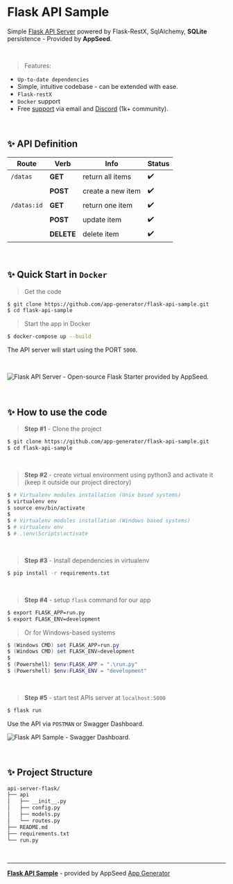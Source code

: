 # Flask API Sample

Simple [Flask API Server](https://appseed.us/boilerplate-code/flask-api-boilerplate) powered by Flask-RestX, SqlAlchemy, **SQLite** persistence - Provided by **AppSeed**. 

<br />

> Features:

- `Up-to-date dependencies` 
- Simple, intuitive codebase - can be extended with ease. 
- `Flask-restX`
- `Docker` support 
- Free [support](https://appseed.us/support) via email and [Discord](https://discord.gg/fZC6hup) (1k+ community).

<br />

## ✨ API Definition

| Route  | Verb | Info | Status | 
|    --- | ---  | --- | --- | 
| `/datas`    | **GET**    | return all items  | ✔️ | 
|             | **POST**   | create a new item | ✔️ |
| `/datas:id` | **GET**    | return one item   | ✔️ | 
|             | **POST**   | update item       | ✔️ |
|             | **DELETE** | delete item       | ✔️ |

<br />

## ✨ Quick Start in `Docker`

> Get the code

```bash
$ git clone https://github.com/app-generator/flask-api-sample.git
$ cd flask-api-sample
```

> Start the app in Docker

```bash
$ docker-compose up --build  
```

The API server will start using the PORT `5000`.

<br />

![Flask API Server - Open-source Flask Starter provided by AppSeed.](https://user-images.githubusercontent.com/51070104/126349643-264d4cf4-6d0b-4c24-8185-adf69409fa4e.png)

<br />

## ✨ How to use the code

> **Step #1** - Clone the project

```bash
$ git clone https://github.com/app-generator/flask-api-sample.git
$ cd flask-api-sample
```

<br />

> **Step #2** - create virtual environment using python3 and activate it (keep it outside our project directory)

```bash
$ # Virtualenv modules installation (Unix based systems)
$ virtualenv env
$ source env/bin/activate
$
$ # Virtualenv modules installation (Windows based systems)
$ # virtualenv env
$ # .\env\Scripts\activate
```

<br />

> **Step #3** - Install dependencies in virtualenv

```bash
$ pip install -r requirements.txt
```

<br />

> **Step #4** - setup `flask` command for our app

```bash
$ export FLASK_APP=run.py
$ export FLASK_ENV=development
```

> Or for Windows-based systems

```powershell
$ (Windows CMD) set FLASK_APP=run.py
$ (Windows CMD) set FLASK_ENV=development
$
$ (Powershell) $env:FLASK_APP = ".\run.py"
$ (Powershell) $env:FLASK_ENV = "development"
```

<br />

> **Step #5** - start test APIs server at `localhost:5000`

```bash
$ flask run
```

Use the API via `POSTMAN` or Swagger Dashboard.

![Flask API Sample - Swagger Dashboard.](https://user-images.githubusercontent.com/51070104/151857217-ec364df4-cc90-413f-8bbe-a65e45dc8c35.png)

<br />

## ✨ Project Structure

```bash
api-server-flask/
├── api
│   ├── __init__.py
│   ├── config.py
│   ├── models.py
│   └── routes.py
├── README.md
├── requirements.txt
└── run.py
```
<br />

---
**[Flask API Sample](https://appseed.us/boilerplate-code/flask-api-boilerplate)** - provided by AppSeed [App Generator](https://appseed.us)
